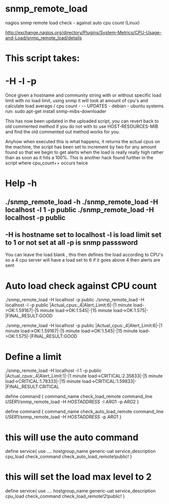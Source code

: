 snmp_remote_load
================

nagios snmp remote load check - against auto cpu count (Linux)


http://exchange.nagios.org/directory/Plugins/System-Metrics/CPU-Usage-and-Load/snmp_remote_load/details

# This script takes:
# -H -l -p
 Once given a hostname and community string with or without specific load limit
 with no load limit, using snmp it will look at amount of cpu's and calculate load average / cpu count -
 -- UPDATES - debian - ubuntu systems run:
 sudo apt-get install snmp-mibs-downloader


This has now been updated in the uploaded script, you can revert back to old commented method if you do not with to use HOST-RESOURCES-MIB and find the old commented out method works for you.

Anyhow when executed this is what happens, it returns the actual cpus on the machine, the script has been set to increment by two for any amount found so that we begin to get alerts when the load is really really high rather than as soon as it hits a 100%. This is another hack found further in the script where cpu_count++ occurs twice


# Help -h
./snmp_remote_load -h
./snmp_remote_load -H localhost -l 1 -p public
./snmp_remote_load -H localhost -p public
-----------------------------------
-H is hostname set to localhost
-l is load limit set to 1 or not set at all
-p is snmp passsword
-----------------------------------
You can leave the load blank , this then defines the load according to CPU's
so a 4 cpu server will have a load set to 6 if it goes above 4 then alerts are sent



# Auto load check against CPU count
./snmp_remote_load -H localhost -p public
./snmp_remote_load -H localhost -l -p public
|Actual_cpus:_4|Alert_Limit:6|-|1 minute load->OK:1.59167|-|5 minute load->OK:1.545|-|15 minute load->OK:1.575|-|FINAL_RESULT:GOOD

./snmp_remote_load -H localhost -p public
|Actual_cpus:_4|Alert_Limit:6|-|1 minute load->OK:1.59167|-|5 minute load->OK:1.545|-|15 minute load->OK:1.575|-|FINAL_RESULT:GOOD


# Define a limit
./snmp_remote_load -H localhost -l 1 -p public
|Actual_cpus:_4|Alert_Limit:1|-|1 minute load->CRITICAL:2.35833|-|5 minute load->CRITICAL:1.78333|-|15 minute load->CRITICAL:1.59833|-|FINAL_RESULT:CRITICAL


define command {
command_name check_load_remote
command_line $USER1$/snmp_remote_load -H $HOSTADDRESS$ -l $ARG1$ -p $ARG2$
}



define command {
command_name check_auto_load_remote
command_line $USER1$/snmp_remote_load -H $HOSTADDRESS$ -p $ARG1$
}


# this will use the auto command
define service{
use ....
hostgroup_name generic-uat
service_description cpu_load
check_command check_auto_load_remote!public!
}

# this will set the load max level to 2
define service{
use ....
hostgroup_name generic-uat
service_description cpu_load
check_command check_load_remote!2!public!
}
